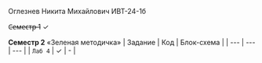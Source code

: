 Оглезнев Никита Михайлович ИВТ-24-1б

С̶е̶м̶е̶с̶т̶р̶ ̶1 ✓

**Семестр 2**
«Зеленая методичка»
| Задание | Код | Блок-схема |
| --- | --- | --- |
| `Лаб 4` | ✓  | - |

